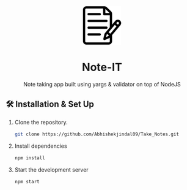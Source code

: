 <div align="center">
  <img alt="Logo" src="528e2946f76a74030660b231c7ff1dc1.png" width="100" />
</div>
<h1 align="center">
  Note-IT
</h1>
<p align="center">
  Note taking app built using yargs & validator on top of NodeJS  
</p>

## 🛠 Installation & Set Up

1. Clone the repository.

   ```bash
   git clone https://github.com/Abhishekjindal09/Take_Notes.git
   ```

2. Install dependencies

   ```bash
   npm install
   ```

3. Start the development server

   ```bash
   npm start
   ```
